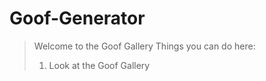 # Goof-Generator
> Welcome to the Goof Gallery
> Things you can do here:
> 1. Look at the Goof Gallery
